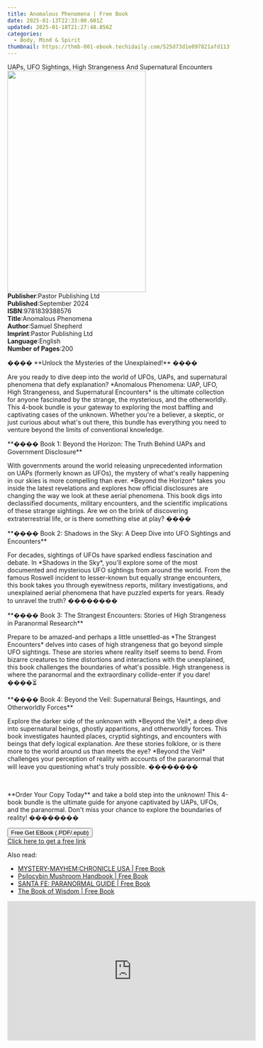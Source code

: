 ```yaml
---
title: Anomalous Phenomena | Free Book
date: 2025-01-13T22:33:00.601Z
updated: 2025-01-18T21:27:48.856Z
categories:
  - Body, Mind & Spirit
thumbnail: https://thmb-001-ebook.techidaily.com/525d73d1e097821afd113f9167bac796161cc635996785b00faaf43d154c7518.jpg
---
```

<main id="book-container">
  <div class="flex flex-col">
    <div class="book-brief flex-1 py-6 px-4 sm:p-6 md:py-10 md:px-8">
      <!-- brief-->
      <div class="book-brief-main">
        UAPs, UFO Sightings, High Strangeness And Supernatural Encounters
      </div>
    </div>
    <div
      class="book-meta-info flex-1 grid gap-4 col-start-1 col-end-3 row-start-1 sm:mb-6 sm:grid-cols-4 lg:gap-6 lg:col-start-2 lg:row-end-6 lg:row-span-6 lg:mb-0"
    >
      <div
        class="book-meta-info-left place-content-center mt-4 p-4 text-sm leading-6 col-start-2 col-span-2 dark:text-slate-400"
      >
        <img
          class="w-full h-500 object-cover rounded-lg sm:h-255 sm:col-span-2 lg:col-span-full"
          src="https://img-001-ebook.techidaily.com/230c7a10184c002c7a87949f5c96f5b312c590c688c15c5395d5d7fc07a6cb84.jpg"
          alt=""
          width="312"
          height="500"
        />
      </div>
      <div
        class="book-meta-info-right mt-2 col-start-1 row-start-2 col-span-3 self-center"
      >
        <!-- meta data  -->
        <div class="flex flex-col px-4 md:px-8">
          <div class="flex-1">
            <strong>Publisher</strong>:<span class="px-2"
              >Pastor Publishing Ltd</span
            >
          </div>
          <div class="flex-1">
            <strong>Published</strong>:<span class="px-2">September 2024</span>
          </div>
          <div class="flex-1">
            <strong>ISBN</strong>:<span class="px-2">9781839388576</span>
          </div>
          <div class="flex-1">
            <strong>Title</strong>:<span class="px-2">Anomalous Phenomena</span>
          </div>
          <div class="flex-1">
            <strong>Author</strong>:<span class="px-2">Samuel Shepherd</span>
          </div>
          <div class="flex-1">
            <strong>Imprint</strong>:<span class="px-2"
              >Pastor Publishing Ltd</span
            >
          </div>
          <div class="flex-1">
            <strong>Language</strong>:<span class="px-2">English</span>
          </div>
          <div class="flex-1">
            <strong>Number of Pages</strong>:<span class="px-2">200</span>
          </div>
        </div>
      </div>
    </div>
    <div class="book-description flex-1 py-6 px-4 sm:p-6 md:py-10 md:px-8">
      <div class="book-description-main">
        <div accordion-content="" id="description">
          <p>���� **Unlock the Mysteries of the Unexplained!** ����</p>
          <p>
            Are you ready to dive deep into the world of UFOs, UAPs, and
            supernatural phenomena that defy explanation? *Anomalous Phenomena:
            UAP, UFO, High Strangeness, and Supernatural Encounters* is the
            ultimate collection for anyone fascinated by the strange, the
            mysterious, and the otherworldly. This 4-book bundle is your gateway
            to exploring the most baffling and captivating cases of the unknown.
            Whether you're a believer, a skeptic, or just curious about what's
            out there, this bundle has everything you need to venture beyond the
            limits of conventional knowledge.
          </p>
          <p>
            **���� Book 1: Beyond the Horizon: The Truth Behind UAPs and
            Government Disclosure**
          </p>
          <p>
            With governments around the world releasing unprecedented
            information on UAPs (formerly known as UFOs), the mystery of what's
            really happening in our skies is more compelling than ever. *Beyond
            the Horizon* takes you inside the latest revelations and explores
            how official disclosures are changing the way we look at these
            aerial phenomena. This book digs into declassified documents,
            military encounters, and the scientific implications of these
            strange sightings. Are we on the brink of discovering
            extraterrestrial life, or is there something else at play? ����
          </p>
          <p>
            **���� Book 2: Shadows in the Sky: A Deep Dive into UFO Sightings
            and Encounters**
          </p>
          <p>
            For decades, sightings of UFOs have sparked endless fascination and
            debate. In *Shadows in the Sky*, you'll explore some of the most
            documented and mysterious UFO sightings from around the world. From
            the famous Roswell incident to lesser-known but equally strange
            encounters, this book takes you through eyewitness reports, military
            investigations, and unexplained aerial phenomena that have puzzled
            experts for years. Ready to unravel the truth? ��������
          </p>
          <p>
            **���� Book 3: The Strangest Encounters: Stories of High Strangeness
            in Paranormal Research**
          </p>
          <p>
            Prepare to be amazed-and perhaps a little unsettled-as *The
            Strangest Encounters* delves into cases of high strangeness that go
            beyond simple UFO sightings. These are stories where reality itself
            seems to bend. From bizarre creatures to time distortions and
            interactions with the unexplained, this book challenges the
            boundaries of what's possible. High strangeness is where the
            paranormal and the extraordinary collide-enter if you dare! ����⏳
          </p>
          <p>
            **���� Book 4: Beyond the Veil: Supernatural Beings, Hauntings, and
            Otherworldly Forces**
          </p>
          <p>
            Explore the darker side of the unknown with *Beyond the Veil*, a
            deep dive into supernatural beings, ghostly apparitions, and
            otherworldly forces. This book investigates haunted places, cryptid
            sightings, and encounters with beings that defy logical explanation.
            Are these stories folklore, or is there more to the world around us
            than meets the eye? *Beyond the Veil* challenges your perception of
            reality with accounts of the paranormal that will leave you
            questioning what's truly possible. ��������
          </p>
          <p><br /></p>
          <p>
            **Order Your Copy Today** and take a bold step into the unknown!
            This 4-book bundle is the ultimate guide for anyone captivated by
            UAPs, UFOs, and the paranormal. Don't miss your chance to explore
            the boundaries of reality! ��������
          </p>
        </div>
        <div class="accordion-fader"></div>
      </div>
    </div>
    <div class="book-excerpts flex-1 py-6 px-4 sm:p-6 md:py-10 md:px-8"></div>
    <div
      class="book-about-author flex-1 py-6 px-4 sm:p-6 md:py-10 md:px-8"
    ></div>
    <div class="book-free-get flex-1 py-6 px-4 sm:p-6 md:py-10 md:px-8">
      <button
        id="btn-free-get"
        class="bg-blue-500 hover:bg-blue-700 text-white font-bold py-2 px-4 rounded"
      >
        Free Get EBook (.PDF/.epub)
      </button>
      <div id="countdown-display" class="px-2 text-lg mt-2"></div>
      <a
        id="free-link"
        class="hidden bg-blue-500 hover:bg-blue-700 text-white font-bold py-2 px-4 rounded"
        href="https://www.ebooks.com/en-us/book/211461026/anomalous-phenomena/samuel-shepherd/"
        target="_blank"
        >Click here to get a free link</a
      >
    </div>
    <script>
      let countdownTime = 0;
      let countdownInterval = null;
      document
        .getElementById('btn-free-get')
        .addEventListener('click', startCountdown);
      function startCountdown() {
        countdownTime = new Date().getTime() + 60000 * 3;
        countdownInterval = setInterval(updateCountdown, 1000);
        document.getElementById('btn-free-get').disabled = true;
        document
          .getElementById('btn-free-get')
          .classList.add('bg-gray-500', 'cursor-not-allowed');
      }
      function updateCountdown() {
        let currentTime = new Date().getTime();
        let timeLeft = countdownTime - currentTime;
        let secondsLeft = Math.floor(timeLeft / 1000);
        document.getElementById('countdown-display').innerHTML =
          `Remaining time: ${secondsLeft} seconds.`;
        if (secondsLeft <= 0) {
          clearInterval(countdownInterval);
          document.getElementById('btn-free-get').classList.add('hidden');
          document.getElementById('free-link').classList.remove('hidden');
          document.getElementById('countdown-display').innerHTML = '';
        }
      }
    </script>
  </div>
</main>

<ins class="adsbygoogle"
      style="display:block"
      data-ad-client="ca-pub-7571918770474297"
      data-ad-slot="8358498916"
      data-ad-format="auto"
      data-full-width-responsive="true"></ins>
    

<span class="atpl-alsoreadstyle">Also read:</span>
<div><ul>
<li><a href="https://novels-ebooks.techidaily.com/96475364-9780982267936-mystery-mayhemchronicle-usa/"><u>MYSTERY-MAYHEM:CHRONICLE USA | Free Book</u></a></li>
<li><a href="https://novels-ebooks.techidaily.com/96475078-9780932551337-psilocybin-mushroom-handbook/"><u>Psilocybin Mushroom Handbook | Free Book</u></a></li>
<li><a href="https://novels-ebooks.techidaily.com/96475363-9780982267929-santa-fe-paranormal-guide/"><u>SANTA FE: PARANORMAL GUIDE | Free Book</u></a></li>
<li><a href="https://novels-ebooks.techidaily.com/96476450-9780880507691-the-book-of-wisdom/"><u>The Book of Wisdom | Free Book</u></a></li>
</ul></div>

<!-- affiliate ads begin -->
<iframe width="560" height="315" src="https://www.youtube.com/embed/qbuund2HKOQ?si=NaGHqIrx8hSL7gWV" title="YouTube video player" frameborder="0" allow="accelerometer; autoplay; clipboard-write; encrypted-media; gyroscope; picture-in-picture; web-share" referrerpolicy="strict-origin-when-cross-origin" allowfullscreen></iframe>
<!-- affiliate ads end -->

